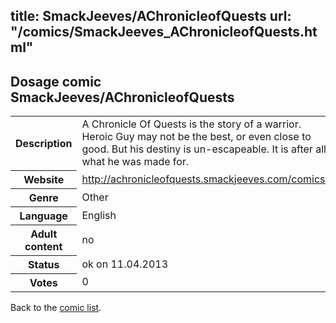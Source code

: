 title: SmackJeeves/AChronicleofQuests
url: "/comics/SmackJeeves_AChronicleofQuests.html"
---
Dosage comic SmackJeeves/AChronicleofQuests
-----------------------------------------

<table class="comicinfo">
<tr>
<th>Description</th><td>A Chronicle Of Quests is the story of a warrior. Heroic Guy may not be the best, or even close to good. But his destiny is un-escapeable. It is after all what he was made for.</td>
</tr>
<tr>
<th>Website</th><td><a href="http://achronicleofquests.smackjeeves.com/comics/">http://achronicleofquests.smackjeeves.com/comics/</a></td>
</tr>
<tr>
<th>Genre</th><td>Other</td>
</tr>
<tr>
<th>Language</th><td>English</td>
</tr>
<tr>
<th>Adult content</th><td>no</td>
</tr>
<tr>
<th>Status</th><td>ok on 11.04.2013</td>
</tr>
<tr>
<th>Votes</th><td>0</div></td>
</tr>
</table>

Back to the [comic list](../comic-index.html).
